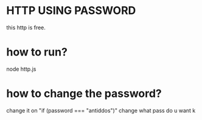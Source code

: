 # HTTP USING PASSWORD
this http is free.

# how to run?
node http.js

# how to change the password?
change it on "if (password === "antiddos")" change what pass do u want k
